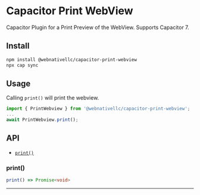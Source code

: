# Capacitor Print WebView

Capacitor Plugin for a Print Preview of the WebView. Supports Capacitor 7.

## Install

```bash
npm install @webnativellc/capacitor-print-webview
npx cap sync
```

## Usage

Calling `print()` will print the webview.

```typescript
import { PrintWebview } from '@webnativellc/capacitor-print-webview';
...
await PrintWebview.print();
```

## API

<docgen-index>

* [`print()`](#print)

</docgen-index>

<docgen-api>
<!--Update the source file JSDoc comments and rerun docgen to update the docs below-->

### print()

```typescript
print() => Promise<void>
```

--------------------

</docgen-api>
